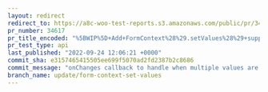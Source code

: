 ```yaml
---
layout: redirect
redirect_to: https://a8c-woo-test-reports.s3.amazonaws.com/public/pr/34617/api/index.html
pr_number: 34617
pr_title_encoded: "%5BWIP%5D+Add+FormContext%28%29.setValues%28%29+support"
pr_test_type: api
last_published: "2022-09-24 12:06:21 +0000"
commit_sha: e3157465415505ee699f5070ad2fd2387b2c8686
commit_message: "onChanges callback to handle when multiple values are changed at once"
branch_name: update/form-context-set-values
---
```


